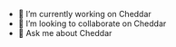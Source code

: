 
- 🔭 I’m currently working on Cheddar
- 👯 I’m looking to collaborate on Cheddar
- 💬 Ask me about Cheddar
